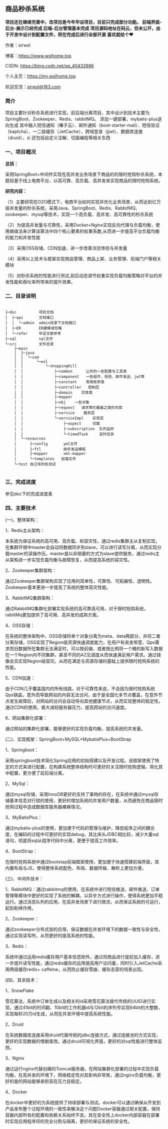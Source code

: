 ## 商品秒杀系统

**项目还在继续完善中，改项目是今年毕设项目，目前只完成部分功能。** 
**前端界面-后台-展示已经完成  后端-后台管理基本完成** 
**项目源码地址在码云，但未公开，由于开发中设计到配置文件，将在完成后进行全部开源** 
**喜欢就给个♥** 

作者：sirwsl

博客：https://www.wslhome.top

CSDN: https://blog.csdn.net/qq_40432886

个人主页：https://my.wslhome.top

欢迎交流：sirwsl@163.com



### 简介

项目主要针对秒杀系统进行实现，前后端分离项目，其中设计到技术主要为SpringBoot、Zookeeper、Redis、rabbitMQ。
添加一键部署，mybatis-plus逆向生成 其中融入短信通知（榛子云）、邮件通知（boot-starter-mail）、短信验证（kaptcha）、一二级缓存（JetCache）、跨域登录（jjwt）、数据库连接（druid），zi
还包括自定义注解、切面编程等相关东西

### 一、项目概况
**总括：** 

采用SpringBoot+中间件实现在高并发业务场景下商品的的限时抢购秒杀系统，本题目基于线上电商平台，以高可靠、高负载、高并发来实现商品的限时抢购系统。

**研究内容：**

（1）主要研究在O2O模式下，电商平台如何实现并优化业务场景，从而达到亿万级并发量的秒杀系统，采用Java、SpringBoot、Redis、RabbitMQ、zookeeper、mysql等技术，实现一个高负载、高并发、高可靠性的秒杀系统

（2）为提高并发量与可靠性，采用Docker+Nginx实现反向代理与负载均衡，使用熵值法来计算该算法中四个核心要素的权重系数,从而进一步提高平台负载均衡的能力和并发性能

（3）采用OSS存储、CDN加速，进一步改善浏览体验与并发量

（4）采用以上技术与框架实现商品管理、商品上架、业务管理、前端门户等相关模块

（5）对秒杀系统的性能进行测试,前后动态调节权重实现负载均衡策略对平台的并发性能和吞吐率所带来的提升效果。

### 二、目录说明
```

├─doc          项目文档
│  ├─api       文档接口
│  │  └─admin  admin目录下文档接口
│  ├─ER        ER建模请忽略
│  └─refer     毕设文献参考
├─sql          sql文件
└─src		   文件目录
    ├─main
    │  ├─java
    │  │  └─com
    │  │      └─wsl
    │  │          └─shoppingKill
    │  │              ├─common      公共的一些配置与工具类
    │  │              ├─component   一些组件、短信、邮件发送、jwt等
    │  │              ├─constant    常用枚举类
    │  │              ├─controller   控制层
    │  │              ├─domain    实体类
    │  │              ├─mapper 
    │  │              ├─obj    一些对象
    │  │              ├─request   请求等拦截器之类的东西
    │  │              ├─service    服务层
    │  │              └─serviceImpl    实现层
    │  │                  ├─aspect     切面
    │  │                  ├─subscription  队列监听
    │  │                  └─timedTask     定时任务
    │  └─resources
    │      ├─config       yml文件
    │      ├─ftl          邮件发送模板
    │      ├─mapper       xml-mapper
    │      └─templates   前端文件
    └─test 自己写的些测试
     

```

### 三、完成进度

参见doc下的完成进度表



  

### 四、主要技术

(一)、整体架构：

1、Redis主从架构：

本系统为保证系统的高可用、高负载、和容灾性，通过redis集群主从复制实现，在集群环境中master会自动将数据同步到slave，可以进行读写分离，从而实现分载master的读操作压。master是以非阻塞的方式为slave提供服务，通过redis主从架构进一步实现负载均衡与故障恢复，从而提高系统的容灾性。

2、Zookeeper集群架构：

通过Zookeeper集群架构实现了应用的简单性，可靠性、可拓展性、透明性。Zookeeper基本更进一步提高了系统的整体容灾性能。

3、RabbitMQ集群架构：

通过RabbitMQ集群化部署实现系统的高可靠高可用，对于限时抢购系统，rabiitMq更加提供了高可用、高并发的成熟方案。

4、OSS存储：

在系统的整体架构中，OSS存储将单个对象分离为meta、data两部分，并将二者分离存储，OSS实现了Region级资源快速调度能力，在用户有突发带宽、Qps需求而旧数据所在集群无法满足时，可以按前缀、或者按比例将一个桶的新写入数据在一个Region内不同集群，甚至不同的AZ见调度从而快速满足用户需求。通过镜像会员实现Region级容灾。从而在满足与资源存储的基础上提供限时抢购系统的性能。

5、CDN加速：

由于CDN几乎覆盖国内的所有线路，对于可靠性来说，不会因为限时抢购系统Qps锅盖，意外而导致网站的内容无法访问，由于是全国化多节点覆盖，在意外节点发生故障后，对网站的访问会自动导向其他健康节点，从而实现整体的稳定性。通过CDN的使用，极大减轻服务器压力，提高网站的访问速度。

6、网站集群化部署：

通过网站的集群化部署，能够更好的实现负载均衡，提高系统的并发量。



(二)、实现框架：SpringBoot+MySQL+MybatisPlus+BootStrap

1、Springboot：

采用springboot技术简化Spring应用的初始搭建以及开发过程。该框架使用了特定的方式来进行配置，在构建系统整体结构时可更好的关注限时抢购逻辑，简化其中配置，更方便了前后端分离。

2、MySql：

通过mysql存储，采用InnoDB更好的支持了事物的存在，在系统中通过mysql存储基本信息对行锁的使用，更好的增加系统的并发用户数量，从而避免在商品限时抢购过程中造成数据库服务器瘫痪情况。

3、MyBatisPlus：

通过mybatis-plus的使用，更加便于代码的管理与维护，降低程序之间的耦合度，在编码的过程中可更好的实现debug，其比床头JDBC相比较，减少大量sql语句，彻底将sql从程序代码中分离，更便于提高工作效率。

4、BootStrap：

在限时抢购系统中通过bootstap前端框架使用，更加便于快速搭建前端界面，其内置布局与JS，使得整体系统配色、布局、数据传输、解析上更加方便。

(三)、中间件技术：

1、RabbitMQ：通过rabbitmq的使用，在系统中进行短信推送、邮件推送、订单管理等模块中更好的实现了系统的解耦，以异步方式进行操作，使得系统更加平稳运行。通过消息队列的应用，在高并发场景下进行限流，从而保证系统的可运行，起到削峰作用。

2、Zookeeper：

通过zookeeper分布式锁的应用，保证数据在并发环境下的数据一致性与安全性，通过实现读写所，从而更好的提高系统的性能。

3、Redis：

系统中通过运用redis缓存用户基本信息除外，通过将商品进行提前加入缓存，进一步提升读写性能，通过redis缓存的运用提高用户访问量，同时引入JetCache采用两级缓存redis+ caffeine，从而防止缓存雪崩、缓存击穿的场景出现。

(四)、其余技术：

1、SnowFlake

雪花算法，系统中订单生成以及相关的id采用雪花算法替代传统的UUID进行实现，通过41bit的时间戳、10bit的工作机器id与12bit的序列号实现64bit的大整数，实现每秒20万id生成，从而在并发环境中提高系统性能。

2、Druid

在系统数据库连接采用druid代替传统的jdbc连接方式，通过连接池的方式实现，更好的实现数据的增删查改。通过druid可视化界面，更好的对sql性能进行整体监控。

3、Nginx

通过运行nginx代替创痛的Tomcat服务器，在网站集群化部署的过程中实现负载均衡，在高并发的环境下，网络稳定性对其影响非常笑，通过nginx负载均衡，更好的是的网站能够承担高在压力且稳定。

4、Docker

在docker中更好的为系统提供了持续部署与测试。docker可以通过确保从开发到产品发布整个过程环境的一致性来解决这个问题Docker容器通过相关配置，保持容器内部所有的配置和依赖关系始终不变。其在安全性上docker内部容器在部署时实现应用程序将的完全分割与隔离，更好的保证系统的安全性。





